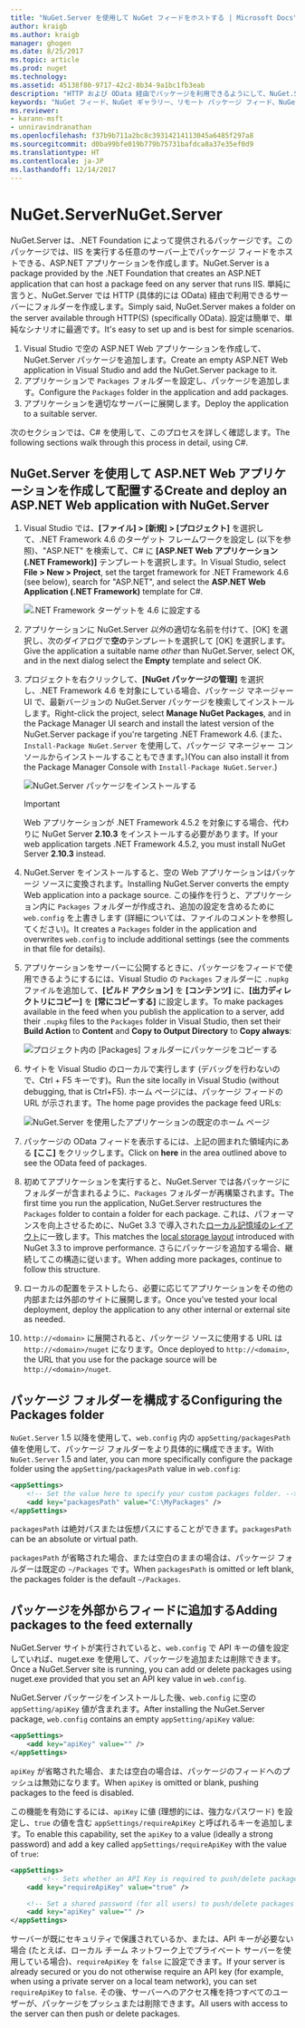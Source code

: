 ```yaml
---
title: "NuGet.Server を使用して NuGet フィードをホストする | Microsoft Docs"
author: kraigb
ms.author: kraigb
manager: ghogen
ms.date: 8/25/2017
ms.topic: article
ms.prod: nuget
ms.technology: 
ms.assetid: 45138f80-9717-42c2-8b34-9a1bc1fb3eab
description: "HTTP および OData 経由でパッケージを利用できるようにして、NuGet.Server を使用し、IIS を実行している任意のサーバー上に NuGet パッケージ フィードを作成およびホストする方法です。"
keywords: "NuGet フィード、NuGet ギャラリー、リモート パッケージ フィード、NuGet.Server"
ms.reviewer:
- karann-msft
- unniravindranathan
ms.openlocfilehash: f37b9b711a2bc8c39314214113045a6485f297a8
ms.sourcegitcommit: d0ba99bfe019b779b75731bafdca8a37e35ef0d9
ms.translationtype: HT
ms.contentlocale: ja-JP
ms.lasthandoff: 12/14/2017
---
```

# <a name="nugetserver"></a><span data-ttu-id="fe021-104">NuGet.Server</span><span class="sxs-lookup"><span data-stu-id="fe021-104">NuGet.Server</span></span>

<span data-ttu-id="fe021-105">NuGet.Server は、.NET Foundation によって提供されるパッケージです。このパッケージでは、IIS を実行する任意のサーバー上でパッケージ フィードをホストできる、ASP.NET アプリケーションを作成します。</span><span class="sxs-lookup"><span data-stu-id="fe021-105">NuGet.Server is a package provided by the .NET Foundation that creates an ASP.NET application that can host a package feed on any server that runs IIS.</span></span> <span data-ttu-id="fe021-106">単純に言うと、NuGet.Server では HTTP (具体的には OData) 経由で利用できるサーバーにフォルダーを作成します。</span><span class="sxs-lookup"><span data-stu-id="fe021-106">Simply said, NuGet.Server makes a folder on the server available through HTTP(S) (specifically OData).</span></span> <span data-ttu-id="fe021-107">設定は簡単で、単純なシナリオに最適です。</span><span class="sxs-lookup"><span data-stu-id="fe021-107">It's easy to set up and is best for simple scenarios.</span></span>

1. <span data-ttu-id="fe021-108">Visual Studio で空の ASP.NET Web アプリケーションを作成して、NuGet.Server パッケージを追加します。</span><span class="sxs-lookup"><span data-stu-id="fe021-108">Create an empty ASP.NET Web application in Visual Studio and add the NuGet.Server package to it.</span></span>
1. <span data-ttu-id="fe021-109">アプリケーションで `Packages` フォルダーを設定し、パッケージを追加します。</span><span class="sxs-lookup"><span data-stu-id="fe021-109">Configure the `Packages` folder in the application and add packages.</span></span>
1. <span data-ttu-id="fe021-110">アプリケーションを適切なサーバーに展開します。</span><span class="sxs-lookup"><span data-stu-id="fe021-110">Deploy the application to a suitable server.</span></span>

<span data-ttu-id="fe021-111">次のセクションでは、C# を使用して、このプロセスを詳しく確認します。</span><span class="sxs-lookup"><span data-stu-id="fe021-111">The following sections walk through this process in detail, using C#.</span></span>

## <a name="create-and-deploy-an-aspnet-web-application-with-nugetserver"></a><span data-ttu-id="fe021-112">NuGet.Server を使用して ASP.NET Web アプリケーションを作成して配置する</span><span class="sxs-lookup"><span data-stu-id="fe021-112">Create and deploy an ASP.NET Web application with NuGet.Server</span></span>

1. <span data-ttu-id="fe021-113">Visual Studio では、**[ファイル] > [新規] > [プロジェクト]** を選択して、.NET Framework 4.6 のターゲット フレームワークを設定し (以下を参照)、"ASP.NET" を検索して、C# に **[ASP.NET Web アプリケーション (.NET Framework)]** テンプレートを選択します。</span><span class="sxs-lookup"><span data-stu-id="fe021-113">In Visual Studio, select **File > New > Project**, set the target framework for .NET Framework 4.6 (see below), search for "ASP.NET", and select the **ASP.NET Web Application (.NET Framework)** template for C#.</span></span>

    ![.NET Framework ターゲットを 4.6 に設定する](media/Hosting_01-NuGet.Server-Set4.6.png)

1. <span data-ttu-id="fe021-115">アプリケーションに NuGet.Server *以外*の適切な名前を付けて、[OK] を選択し、次のダイアログで**空の**テンプレートを選択して [OK] を選択します。</span><span class="sxs-lookup"><span data-stu-id="fe021-115">Give the application a suitable name *other* than NuGet.Server, select OK, and in the next dialog select the **Empty** template and select OK.</span></span>

1. <span data-ttu-id="fe021-116">プロジェクトを右クリックして、**[NuGet パッケージの管理]** を選択し、.NET Framework 4.6 を対象にしている場合、パッケージ マネージャー UI で、最新バージョンの NuGet.Server パッケージを検索してインストールします。</span><span class="sxs-lookup"><span data-stu-id="fe021-116">Right-click the project, select **Manage NuGet Packages**, and in the Package Manager UI search and install the latest version of the NuGet.Server package if you're targeting .NET Framework 4.6.</span></span> <span data-ttu-id="fe021-117">(また、`Install-Package NuGet.Server` を使用して、パッケージ マネージャー コンソールからインストールすることもできます。)</span><span class="sxs-lookup"><span data-stu-id="fe021-117">(You can also install it from the Package Manager Console with `Install-Package NuGet.Server`.)</span></span>

    ![NuGet.Server パッケージをインストールする](media/Hosting_02-NuGet.Server-Package.png)

    > [!Important]
    > <span data-ttu-id="fe021-119">Web アプリケーションが .NET Framework 4.5.2 を対象にする場合、代わりに NuGet Server **2.10.3** をインストールする必要があります。</span><span class="sxs-lookup"><span data-stu-id="fe021-119">If your web application targets .NET Framework 4.5.2, you must install NuGet Server **2.10.3** instead.</span></span>

1. <span data-ttu-id="fe021-120">NuGet.Server をインストールすると、空の Web アプリケーションはパッケージ ソースに変換されます。</span><span class="sxs-lookup"><span data-stu-id="fe021-120">Installing NuGet.Server converts the empty Web application into a package source.</span></span> <span data-ttu-id="fe021-121">この操作を行うと、アプリケーション内に `Packages` フォルダーが作成され、追加の設定を含めるために `web.config` を上書きします (詳細については、ファイルのコメントを参照してください)。</span><span class="sxs-lookup"><span data-stu-id="fe021-121">It creates a `Packages` folder in the application and overwrites `web.config` to include additional settings (see the comments in that file for details).</span></span>

1. <span data-ttu-id="fe021-122">アプリケーションをサーバーに公開するときに、パッケージをフィードで使用できるようにするには、Visual Studio の `Packages` フォルダーに `.nupkg` ファイルを追加して、**[ビルド アクション]** を **[コンテンツ]** に、**[出力ディレクトリにコピー]** を **[常にコピーする]** に設定します。</span><span class="sxs-lookup"><span data-stu-id="fe021-122">To make packages available in the feed when you publish the application to a server, add their `.nupkg` files to the `Packages` folder in Visual Studio, then set their **Build Action** to **Content** and **Copy to Output Directory** to **Copy always**:</span></span>

    ![プロジェクト内の [Packages] フォルダーにパッケージをコピーする](media/Hosting_03-NuGet.Server-Package-Folder.png)

1. <span data-ttu-id="fe021-124">サイトを Visual Studio のローカルで実行します (デバッグを行わないので、Ctrl + F5 キーです)。</span><span class="sxs-lookup"><span data-stu-id="fe021-124">Run the site locally in Visual Studio (without debugging, that is Ctrl+F5).</span></span> <span data-ttu-id="fe021-125">ホーム ページには、パッケージ フィードの URL が示されます。</span><span class="sxs-lookup"><span data-stu-id="fe021-125">The home page provides the package feed URLs:</span></span>

    ![NuGet.Server を使用したアプリケーションの既定のホーム ページ](media/Hosting_04-NuGet.Server-FeedHomePage.png)

1. <span data-ttu-id="fe021-127">パッケージの OData フィードを表示するには、上記の囲まれた領域内にある **[ここ]** をクリックします。</span><span class="sxs-lookup"><span data-stu-id="fe021-127">Click on **here** in the area outlined above to see the OData feed of packages.</span></span>

1. <span data-ttu-id="fe021-128">初めてアプリケーションを実行すると、NuGet.Server では各パッケージにフォルダーが含まれるように、`Packages` フォルダーが再構築されます。</span><span class="sxs-lookup"><span data-stu-id="fe021-128">The first time you run the application, NuGet.Server restructures the `Packages` folder to contain a folder for each package.</span></span> <span data-ttu-id="fe021-129">これは、パフォーマンスを向上させるために、NuGet 3.3 で導入された[ローカル記憶域のレイアウト](http://blog.nuget.org/20151118/nuget-3.3.html#folder-based-repository-commands)に一致します。</span><span class="sxs-lookup"><span data-stu-id="fe021-129">This matches the [local storage layout](http://blog.nuget.org/20151118/nuget-3.3.html#folder-based-repository-commands) introduced with NuGet 3.3 to improve performance.</span></span> <span data-ttu-id="fe021-130">さらにパッケージを追加する場合、継続してこの構造に従います。</span><span class="sxs-lookup"><span data-stu-id="fe021-130">When adding more packages, continue to follow this structure.</span></span>

1. <span data-ttu-id="fe021-131">ローカルの配置をテストしたら、必要に応じてアプリケーションをその他の内部または外部のサイトに展開します。</span><span class="sxs-lookup"><span data-stu-id="fe021-131">Once you've tested your local deployment, deploy the application to any other internal or external site as needed.</span></span>
1. <span data-ttu-id="fe021-132">`http://<domain>` に展開されると、パッケージ ソースに使用する URL は `http://<domain>/nuget` になります。</span><span class="sxs-lookup"><span data-stu-id="fe021-132">Once deployed to `http://<domain>`, the URL that you use for the package source will be `http://<domain>/nuget`.</span></span>

## <a name="configuring-the-packages-folder"></a><span data-ttu-id="fe021-133">パッケージ フォルダーを構成する</span><span class="sxs-lookup"><span data-stu-id="fe021-133">Configuring the Packages folder</span></span>

<span data-ttu-id="fe021-134">`NuGet.Server` 1.5 以降を使用して、`web.config` 内の `appSetting/packagesPath` 値を使用して、パッケージ フォルダーをより具体的に構成できます。</span><span class="sxs-lookup"><span data-stu-id="fe021-134">With `NuGet.Server` 1.5 and later, you can more specifically configure the package folder using the `appSetting/packagesPath` value in `web.config`:</span></span>

```xml
<appSettings>
    <!-- Set the value here to specify your custom packages folder. -->
    <add key="packagesPath" value="C:\MyPackages" />
</appSettings>
```

<span data-ttu-id="fe021-135">`packagesPath` は絶対パスまたは仮想パスにすることができます。</span><span class="sxs-lookup"><span data-stu-id="fe021-135">`packagesPath` can be an absolute or virtual path.</span></span>

<span data-ttu-id="fe021-136">`packagesPath` が省略された場合、または空白のままの場合は、パッケージ フォルダーは既定の `~/Packages` です。</span><span class="sxs-lookup"><span data-stu-id="fe021-136">When `packagesPath` is omitted or left blank, the packages folder is the default `~/Packages`.</span></span>

## <a name="adding-packages-to-the-feed-externally"></a><span data-ttu-id="fe021-137">パッケージを外部からフィードに追加する</span><span class="sxs-lookup"><span data-stu-id="fe021-137">Adding packages to the feed externally</span></span>

<span data-ttu-id="fe021-138">NuGet.Server サイトが実行されていると、`web.config` で API キーの値を設定していれば、nuget.exe を使用して、パッケージを追加または削除できます。</span><span class="sxs-lookup"><span data-stu-id="fe021-138">Once a NuGet.Server site is running, you can add or delete packages using nuget.exe provided that you set an API key value in `web.config`.</span></span>

<span data-ttu-id="fe021-139">NuGet.Server パッケージをインストールした後、`web.config` に空の `appSetting/apiKey` 値が含まれます。</span><span class="sxs-lookup"><span data-stu-id="fe021-139">After installing the NuGet.Server package, `web.config` contains an empty `appSetting/apiKey` value:</span></span>

```xml
<appSettings>
    <add key="apiKey" value="" />
</appSettings>
```

<span data-ttu-id="fe021-140">`apiKey` が省略された場合、または空白の場合は、パッケージのフィードへのプッシュは無効になります。</span><span class="sxs-lookup"><span data-stu-id="fe021-140">When `apiKey` is omitted or blank, pushing packages to the feed is disabled.</span></span>

<span data-ttu-id="fe021-141">この機能を有効にするには、`apiKey` に値 (理想的には、強力なパスワード) を設定し、`true` の値を含む `appSettings/requireApiKey` と呼ばれるキーを追加します。</span><span class="sxs-lookup"><span data-stu-id="fe021-141">To enable this capability, set the `apiKey` to a value (ideally a strong password) and add a key called `appSettings/requireApiKey` with the value of `true`:</span></span>

```xml
<appSettings>
        <!-- Sets whether an API Key is required to push/delete packages -->
    <add key="requireApiKey" value="true" />

    <!-- Set a shared password (for all users) to push/delete packages -->
    <add key="apiKey" value="" />
</appSettings>
```

<span data-ttu-id="fe021-142">サーバーが既にセキュリティで保護されているか、または、API キーが必要ない場合 (たとえば、ローカル チーム ネットワーク上でプライベート サーバーを使用している場合)、`requireApiKey` を `false` に設定できます。</span><span class="sxs-lookup"><span data-stu-id="fe021-142">If your server is already secured or you do not otherwise require an API key (for example, when using a private server on a local team network), you can set `requireApiKey` to `false`.</span></span> <span data-ttu-id="fe021-143">その後、サーバーへのアクセス権を持つすべてのユーザーが、パッケージをプッシュまたは削除できます。</span><span class="sxs-lookup"><span data-stu-id="fe021-143">All users with access to the server can then push or delete packages.</span></span>